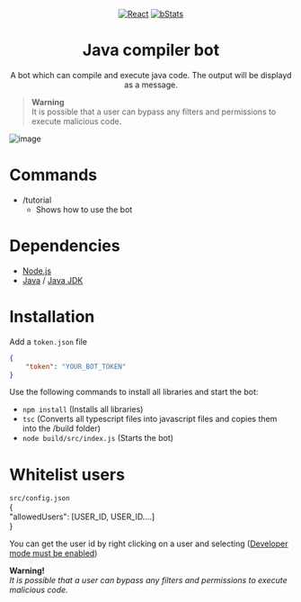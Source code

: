 <p align="center">
<a href=""><img src="https://img.shields.io/badge/Typescript-20232A?style=for-the-badge&logo=typescript&logoColor=61DAFB" alt="React"></a>
<a href=""><img src="https://img.shields.io/badge/Node.js-20232A?style=for-the-badge&logo=node.js&logoColor=61DAFB" alt="bStats"></a>
</p>
<div align="center">
<h1>Java compiler bot</h1>
<p></p>A bot which can compile and execute java code.
The output will be displayd as a message.</p>
</div>

> **Warning**  
> It is possible that a user can bypass any filters and permissions to execute malicious code.

![image](https://github.com/MaximFiedler/code-compile-bot/assets/114857048/65c98f4c-b8d3-4019-9374-a9ea081937cc)

# Commands
- /tutorial
	- Shows how to use the bot

# Dependencies
- [Node.js](https://nodejs.org/en/download)
- [Java](https://www.java.com/en/download/) / [Java JDK](https://www.oracle.com/java/technologies/downloads/)

# Installation
Add a `token.json` file
```json
{
	"token": "YOUR_BOT_TOKEN"
}
```
Use the following commands to install all libraries and start the bot:
- `npm install` (Installs all libraries)
- `tsc` (Converts all typescript files into javascript files and copies them into the /build folder)
- `node build/src/index.js` (Starts the bot)

# Whitelist users
`src/config.json`<br>
{<br>
	"allowedUsers": [USER_ID, USER_ID....]<br>
}<br>

You can get the user id by right clicking on a user and selecting ([Developer mode must be enabled](https://beebom.com/how-enable-disable-developer-mode-discord/))


**Warning!**<br>
_It is possible that a user can bypass any filters and permissions to execute malicious code._
